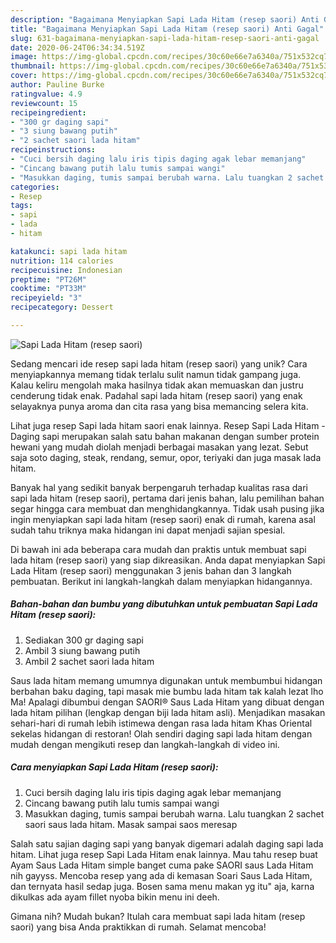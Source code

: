```yaml
---
description: "Bagaimana Menyiapkan Sapi Lada Hitam (resep saori) Anti Gagal"
title: "Bagaimana Menyiapkan Sapi Lada Hitam (resep saori) Anti Gagal"
slug: 631-bagaimana-menyiapkan-sapi-lada-hitam-resep-saori-anti-gagal
date: 2020-06-24T06:34:34.519Z
image: https://img-global.cpcdn.com/recipes/30c60e66e7a6340a/751x532cq70/sapi-lada-hitam-resep-saori-foto-resep-utama.jpg
thumbnail: https://img-global.cpcdn.com/recipes/30c60e66e7a6340a/751x532cq70/sapi-lada-hitam-resep-saori-foto-resep-utama.jpg
cover: https://img-global.cpcdn.com/recipes/30c60e66e7a6340a/751x532cq70/sapi-lada-hitam-resep-saori-foto-resep-utama.jpg
author: Pauline Burke
ratingvalue: 4.9
reviewcount: 15
recipeingredient:
- "300 gr daging sapi"
- "3 siung bawang putih"
- "2 sachet saori lada hitam"
recipeinstructions:
- "Cuci bersih daging lalu iris tipis daging agak lebar memanjang"
- "Cincang bawang putih lalu tumis sampai wangi"
- "Masukkan daging, tumis sampai berubah warna. Lalu tuangkan 2 sachet saori saus lada hitam. Masak sampai saos meresap"
categories:
- Resep
tags:
- sapi
- lada
- hitam

katakunci: sapi lada hitam 
nutrition: 114 calories
recipecuisine: Indonesian
preptime: "PT26M"
cooktime: "PT33M"
recipeyield: "3"
recipecategory: Dessert

---
```



![Sapi Lada Hitam (resep saori)](https://img-global.cpcdn.com/recipes/30c60e66e7a6340a/751x532cq70/sapi-lada-hitam-resep-saori-foto-resep-utama.jpg)

Sedang mencari ide resep sapi lada hitam (resep saori) yang unik? Cara menyiapkannya memang tidak terlalu sulit namun tidak gampang juga. Kalau keliru mengolah maka hasilnya tidak akan memuaskan dan justru cenderung tidak enak. Padahal sapi lada hitam (resep saori) yang enak selayaknya punya aroma dan cita rasa yang bisa memancing selera kita.

Lihat juga resep Sapi lada hitam saori enak lainnya. Resep Sapi Lada Hitam - Daging sapi merupakan salah satu bahan makanan dengan sumber protein hewani yang mudah diolah menjadi berbagai masakan yang lezat. Sebut saja soto daging, steak, rendang, semur, opor, teriyaki dan juga masak lada hitam.

Banyak hal yang sedikit banyak berpengaruh terhadap kualitas rasa dari sapi lada hitam (resep saori), pertama dari jenis bahan, lalu pemilihan bahan segar hingga cara membuat dan menghidangkannya. Tidak usah pusing jika ingin menyiapkan sapi lada hitam (resep saori) enak di rumah, karena asal sudah tahu triknya maka hidangan ini dapat menjadi sajian spesial.


Di bawah ini ada beberapa cara mudah dan praktis untuk membuat sapi lada hitam (resep saori) yang siap dikreasikan. Anda dapat menyiapkan Sapi Lada Hitam (resep saori) menggunakan 3 jenis bahan dan 3 langkah pembuatan. Berikut ini langkah-langkah dalam menyiapkan hidangannya.

<!--inarticleads1-->

##### Bahan-bahan dan bumbu yang dibutuhkan untuk pembuatan Sapi Lada Hitam (resep saori):

1. Sediakan 300 gr daging sapi
1. Ambil 3 siung bawang putih
1. Ambil 2 sachet saori lada hitam


Saus lada hitam memang umumnya digunakan untuk membumbui hidangan berbahan baku daging, tapi masak mie bumbu lada hitam tak kalah lezat lho Ma! Apalagi dibumbui dengan SAORI® Saus Lada Hitam yang dibuat dengan lada hitam pilihan (lengkap dengan biji lada hitam asli). Menjadikan masakan sehari-hari di rumah lebih istimewa dengan rasa lada hitam Khas Oriental sekelas hidangan di restoran! Olah sendiri daging sapi lada hitam dengan mudah dengan mengikuti resep dan langkah-langkah di video ini. 

<!--inarticleads2-->

##### Cara menyiapkan Sapi Lada Hitam (resep saori):

1. Cuci bersih daging lalu iris tipis daging agak lebar memanjang
1. Cincang bawang putih lalu tumis sampai wangi
1. Masukkan daging, tumis sampai berubah warna. Lalu tuangkan 2 sachet saori saus lada hitam. Masak sampai saos meresap


Salah satu sajian daging sapi yang banyak digemari adalah daging sapi lada hitam. Lihat juga resep Sapi Lada Hitam enak lainnya. Mau tahu resep buat Ayam Saus Lada Hitam simple banget cuma pake SAORI saus Lada Hitam nih gayyss. Mencoba resep yang ada di kemasan Soari Saus Lada Hitam, dan ternyata hasil sedap juga. Bosen sama menu makan yg itu&#34; aja, karna dikulkas ada ayam fillet nyoba bikin menu ini deeh. 

Gimana nih? Mudah bukan? Itulah cara membuat sapi lada hitam (resep saori) yang bisa Anda praktikkan di rumah. Selamat mencoba!
